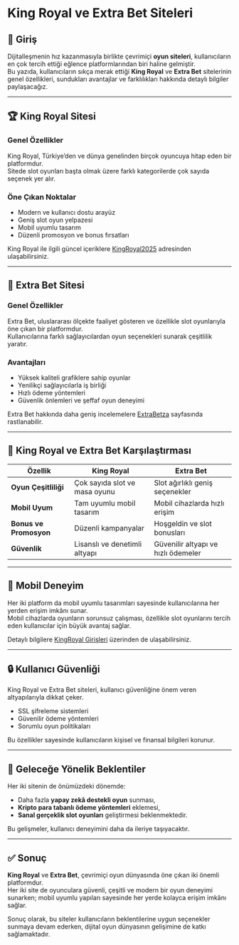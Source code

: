 # King Royal ve Extra Bet Siteleri

## 📖 Giriş
Dijitalleşmenin hız kazanmasıyla birlikte çevrimiçi **oyun siteleri**, kullanıcıların en çok tercih ettiği eğlence platformlarından biri haline gelmiştir.  
Bu yazıda, kullanıcıların sıkça merak ettiği **King Royal** ve **Extra Bet** sitelerinin genel özellikleri, sundukları avantajlar ve farklılıkları hakkında detaylı bilgiler paylaşacağız.  

---

## 🏆 King Royal Sitesi

### Genel Özellikler
King Royal, Türkiye’den ve dünya genelinden birçok oyuncuya hitap eden bir platformdur.  
Sitede slot oyunları başta olmak üzere farklı kategorilerde çok sayıda seçenek yer alır.  

### Öne Çıkan Noktalar
- Modern ve kullanıcı dostu arayüz  
- Geniş slot oyun yelpazesi  
- Mobil uyumlu tasarım  
- Düzenli promosyon ve bonus fırsatları  

King Royal ile ilgili güncel içeriklere [KingRoyal2025](https://kingroyal2025.com) adresinden ulaşabilirsiniz.  

---

## 🎯 Extra Bet Sitesi

### Genel Özellikler
Extra Bet, uluslararası ölçekte faaliyet gösteren ve özellikle slot oyunlarıyla öne çıkan bir platformdur.  
Kullanıcılarına farklı sağlayıcılardan oyun seçenekleri sunarak çeşitlilik yaratır.  

### Avantajları
- Yüksek kaliteli grafiklere sahip oyunlar  
- Yenilikçi sağlayıcılarla iş birliği  
- Hızlı ödeme yöntemleri  
- Güvenlik önlemleri ve şeffaf oyun deneyimi  

Extra Bet hakkında daha geniş incelemelere [ExtraBetza](https://extrabetza.com) sayfasında rastlanabilir.  

---

## 🔑 King Royal ve Extra Bet Karşılaştırması

| Özellik              | King Royal                           | Extra Bet                          |
|----------------------|---------------------------------------|------------------------------------|
| **Oyun Çeşitliliği** | Çok sayıda slot ve masa oyunu         | Slot ağırlıklı geniş seçenekler    |
| **Mobil Uyum**       | Tam uyumlu mobil tasarım              | Mobil cihazlarda hızlı erişim      |
| **Bonus ve Promosyon** | Düzenli kampanyalar                  | Hoşgeldin ve slot bonusları        |
| **Güvenlik**         | Lisanslı ve denetimli altyapı         | Güvenilir altyapı ve hızlı ödemeler|

---

## 📱 Mobil Deneyim
Her iki platform da mobil uyumlu tasarımları sayesinde kullanıcılarına her yerden erişim imkânı sunar.  
Mobil cihazlarda oyunların sorunsuz çalışması, özellikle slot oyunlarını tercih eden kullanıcılar için büyük avantaj sağlar.  

Detaylı bilgilere [KingRoyal Girişleri](https://kingroyalgirisleri.com) üzerinden de ulaşabilirsiniz.  

---

## 🔒 Kullanıcı Güvenliği
King Royal ve Extra Bet siteleri, kullanıcı güvenliğine önem veren altyapılarıyla dikkat çeker.  
- SSL şifreleme sistemleri  
- Güvenilir ödeme yöntemleri  
- Sorumlu oyun politikaları  

Bu özellikler sayesinde kullanıcıların kişisel ve finansal bilgileri korunur.  

---

## 🚀 Geleceğe Yönelik Beklentiler
Her iki sitenin de önümüzdeki dönemde:  
- Daha fazla **yapay zekâ destekli oyun** sunması,  
- **Kripto para tabanlı ödeme yöntemleri** eklemesi,  
- **Sanal gerçeklik slot oyunları** geliştirmesi beklenmektedir.  

Bu gelişmeler, kullanıcı deneyimini daha da ileriye taşıyacaktır.  

---

## ✅ Sonuç
**King Royal** ve **Extra Bet**, çevrimiçi oyun dünyasında öne çıkan iki önemli platformdur.  
Her iki site de oyunculara güvenli, çeşitli ve modern bir oyun deneyimi sunarken; mobil uyumlu yapıları sayesinde her yerde kolayca erişim imkânı sağlar.  

Sonuç olarak, bu siteler kullanıcıların beklentilerine uygun seçenekler sunmaya devam ederken, dijital oyun dünyasının gelişimine de katkı sağlamaktadır.  
